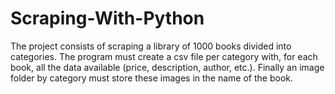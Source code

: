 # Scraping-With-Python
The project consists of scraping a library of 1000 books divided into categories. The program must create a csv file per category with, for each book, all the data available (price, description, author, etc.). Finally an image folder by category must store these images in the name of the book.
